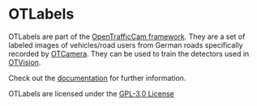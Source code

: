 # OTLabels
OTLabels are part of the [OpenTrafficCam framework](https://github.com/OpenTrafficCam). They are a set of labeled images of vehicles/road users from German roads specifically recorded by [OTCamera](https://github.com/OpenTrafficCam/OTCamera). They can be used to train the detectors used in [OTVision](https://github.com/OpenTrafficCam/OTVision).

Check out the [documentation](https://opentrafficcam.org/otlabels) for further information.

OTLabels are licensed under the [GPL-3.0 License](LICENSE)
